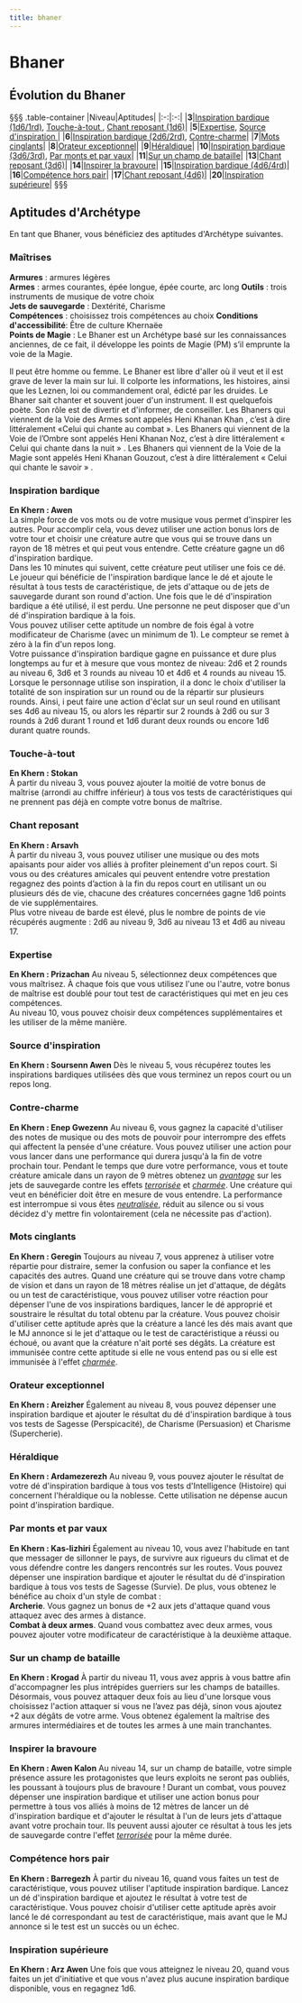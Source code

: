 ```yaml
---
title: bhaner
---
```

# Bhaner

## Évolution du Bhaner
§§§ .table-container
|Niveau|Aptitudes|
|:-:|:-:|
|**3**|[Inspiration bardique (1d6/1rd)](#inspiration-bardique), [Touche-à-tout ](#touche-a-tout), [Chant reposant (1d6)](#chant-reposant)|
|**5**|[Expertise](#expertise), [Source d'inspiration ](#source-d-inspiration )|
|**6**|[Inspiration bardique (2d6/2rd)](#inspiration-bardique), [Contre-charme](#contre-charme)|
|**7**|[Mots cinglants](#mots-cinglants)|
|**8**|[Orateur exceptionnel](#orateur-exceptionnel)|
|**9**|[Héraldique](#heraldique)|
|**10**|[Inspiration bardique (3d6/3rd)](#inspiration-bardique), [Par monts et par vaux](#par-monts-et-par-vaux)|
|**11**|[Sur un champ de bataille](#sur-un-champ-de-bataille)|
|**13**|[Chant reposant (3d6)](#chant-reposant)|
|**14**|[Inspirer la bravoure](#inspirer-la-bravoure)|
|**15**|[Inspiration bardique (4d6/4rd)](#inspiration-bardique)|
|**16**|[Compétence hors pair](#compétence-hors-pair)|
|**17**|[Chant reposant (4d6)](#chant-reposant)|
|**20**|[Inspiration supérieure](#inspiration-supérieure)|
§§§

## Aptitudes d'Archétype
En tant que Bhaner, vous bénéficiez des aptitudes d'Archétype suivantes.

### Maîtrises
**Armures** :  armures légères  
**Armes** : armes courantes, épée longue, épée courte, arc long
**Outils** : trois instruments de musique de votre choix  
**Jets de sauvegarde** : Dextérité, Charisme  
**Compétences** : choisissez trois compétences au choix
**Conditions d'accessibilité**: Être de culture Khernaëe  
**Points de Magie** : Le Bhaner est un Archétype basé sur les connaissances anciennes, de ce fait, il développe les points de Magie (PM) s’il emprunte la voie de la Magie.

Il peut être homme ou femme. Le Bhaner est libre d'aller où il veut et il est grave de lever la main sur lui. Il colporte les informations, les histoires, ainsi que les Leznen, loi ou commandement oral, édicté par les druides. Le Bhaner sait chanter et souvent jouer d'un instrument. Il est quelquefois poète. Son rôle est de divertir et d'informer, de conseiller. Les Bhaners qui viennent de la Voie des Armes sont appelés Heni Khanan Khan , c’est à dire littéralement «Celui qui chante au combat ». Les Bhaners qui viennent de la Voie de l’Ombre sont appelés Heni Khanan Noz, c’est à dire littéralement « Celui qui chante dans la nuit » . Les Bhaners qui viennent de la Voie de la Magie sont appelés Heni Khanan Gouzout, c’est à dire littéralement « Celui qui chante le savoir » .

### Inspiration bardique   
**En Khern : Awen**  
La simple force de vos mots ou de votre musique vous permet d'inspirer les autres. Pour accomplir cela, vous devez utiliser une action bonus lors de votre tour et choisir une créature autre que vous qui se trouve dans un rayon de 18 mètres et qui peut vous entendre. Cette créature gagne un d6 d'inspiration bardique.  
Dans les 10 minutes qui suivent, cette créature peut utiliser une fois ce dé. Le joueur qui bénéficie de l'inspiration bardique lance le dé et ajoute le résultat à tous tests de caractéristique, de jets d'attaque ou de jets de sauvegarde durant son round d'action. Une fois que le dé d'inspiration bardique a été utilisé, il est perdu. Une personne ne peut disposer que d'un dé d'inspiration bardique à la fois.  
Vous pouvez utiliser cette aptitude un nombre de fois égal à votre modificateur de Charisme (avec un minimum de 1). Le compteur se remet à zéro à la fin d'un repos long.  
Votre puissance d'inspiration bardique gagne en puissance et dure plus longtemps au fur et à mesure que vous montez de niveau:  2d6 et 2 rounds au niveau 6, 3d6 et 3 rounds au niveau 10 et 4d6 et 4 rounds au niveau 15. Lorsque le personnage utilise son inspiration, il a donc le choix d'utiliser la totalité de son inspiration sur un round ou de la répartir sur plusieurs rounds. Ainsi, i peut faire une action d'éclat sur un seul round en utilisant ses 4d6 au niveau 15, ou alors les répartir sur 2 rounds à 2d6 ou sur 3 rounds à 2d6 durant 1 round et 1d6 durant deux rounds ou encore 1d6 durant quatre rounds.

### Touche-à-tout  
**En Khern : Stokan**  
À partir du niveau 3, vous pouvez ajouter la moitié de votre bonus de maîtrise (arrondi au chiffre inférieur) à tous vos tests de caractéristiques qui ne prennent pas déjà en compte votre bonus de maîtrise.  


### Chant reposant  
**En Khern : Arsavh**  
À partir du niveau 3, vous pouvez utiliser une musique ou des mots apaisants pour aider vos alliés à profiter pleinement d'un repos court. Si vous ou des créatures amicales qui peuvent entendre votre prestation regagnez des points d’action à la fin du repos court en utilisant un ou plusieurs dés de vie, chacune des créatures concernées gagne 1d6 points de vie supplémentaires.  
Plus votre niveau de barde est élevé, plus le nombre de points de vie récupérés augmente : 2d6 au niveau 9, 3d6 au niveau 13 et 4d6 au niveau 17.  

### Expertise
**En Khern : Prizachan**
Au niveau 5, sélectionnez deux compétences que vous maîtrisez. À chaque fois que vous utilisez l'une ou l'autre, votre bonus de maîtrise est doublé pour tout test de caractéristiques qui met en jeu ces compétences.  
Au niveau 10, vous pouvez choisir deux compétences supplémentaires et les utiliser de la même manière.  

### Source d'inspiration  
**En Khern : Soursenn Awen**
Dès le niveau 5, vous récupérez toutes les inspirations bardiques utilisées dès que vous terminez un repos court ou un repos long.  

### Contre-charme
**En Khern : Enep Gwezenn**
Au niveau 6, vous gagnez la capacité d'utiliser des notes de musique ou des mots de pouvoir pour interrompre des effets qui affectent la pensée d'une créature. Vous pouvez utiliser une action pour vous lancer dans une performance qui durera jusqu'à la fin de votre prochain tour. Pendant le temps que dure votre performance, vous et toute créature amicale dans un rayon de 9 mètres obtenez un [_avantage_](/utiliser-les-caracteristiques/#avantage-et-desavantage) sur les jets de sauvegarde contre les effets [_terrorisée_](/gerer-la-sante-du-personnage/#terrorise) et [_charmée_](/gerer-la-sante-du-personnage/#charme). Une créature qui veut en bénéficier doit être en mesure de vous entendre. La performance est interrompue si vous êtes [_neutralisée_](/gerer-la-sante-du-personnage/#neutralise), réduit au silence ou si vous décidez d'y mettre fin volontairement (cela ne nécessite pas d'action).  

### Mots cinglants
**En Khern : Geregin**
Toujours au niveau 7, vous apprenez à utiliser votre répartie pour distraire, semer la confusion ou saper la confiance et les capacités des autres. Quand une créature qui se trouve dans votre champ de vision et dans un rayon de 18 mètres réalise un jet d'attaque, de dégâts ou un test de caractéristique, vous pouvez utiliser votre réaction pour dépenser l'une de vos inspirations bardiques, lancer le dé approprié et soustraire le résultat du total obtenu par la créature. Vous pouvez choisir d'utiliser cette aptitude après que la créature a lancé les dés mais avant que le MJ annonce si le jet d'attaque ou le test de caractéristique a réussi ou échoué, ou avant que la créature n'ait porté ses dégâts. La créature est immunisée contre cette aptitude si elle ne vous entend pas ou si elle est immunisée à l'effet [_charmée_](/gerer-la-sante-du-personnage/#charme).  

### Orateur exceptionnel
**En Khern : Areizher**
Également au niveau 8, vous pouvez dépenser une inspiration bardique et ajouter le résultat du dé d'inspiration bardique à tous vos tests de Sagesse (Perspicacité), de Charisme (Persuasion) et Charisme (Supercherie).  

### Héraldique
**En Khern : Ardamezerezh**
Au niveau 9, vous pouvez ajouter le résultat de votre dé d'inspiration bardique à tous vos tests d'Intelligence (Histoire) qui concernent l'héraldique ou la noblesse. Cette utilisation ne dépense aucun point d'inspiration bardique.  

### Par monts et par vaux
**En Khern : Kas-lizhiri**
Également au niveau 10, vous avez l'habitude en tant que messager de sillonner le pays, de survivre aux rigueurs du climat et de vous défendre contre les dangers rencontrés sur les routes. Vous pouvez dépenser une inspiration bardique et ajouter le résultat du dé d'inspiration bardique à tous vos tests de Sagesse (Survie). De plus, vous obtenez le bénéfice au choix d'un style de combat :  
**Archerie**. Vous gagnez un bonus de +2 aux jets d'attaque quand vous attaquez avec des armes à distance.  
**Combat à deux armes**. Quand vous combattez avec deux armes, vous pouvez ajouter votre modificateur de caractéristique à la deuxième attaque.  

### Sur un champ de bataille
**En Khern : Krogad**
À partir du niveau 11, vous avez appris à vous battre afin d'accompagner les plus intrépides guerriers sur les champs de batailles. Désormais, vous pouvez attaquer deux fois au lieu d'une lorsque vous choisissez l'action attaquer si vous ne l’avez pas déjà, sinon vous ajoutez +2 aux dégâts de votre arme. Vous obtenez également la maîtrise des armures intermédiaires et de toutes les armes à une main tranchantes.  

### Inspirer la bravoure
**En Khern : Awen Kalon**
Au niveau 14, sur un champ de bataille, votre simple présence assure les protagonistes que leurs exploits ne seront pas oubliés, les poussant à toujours plus de bravoure ! Durant un combat, vous pouvez dépenser une inspiration bardique et utiliser une action bonus pour permettre à tous vos alliés à moins de 12 mètres de lancer un dé d'inspiration bardique et d'ajouter le résultat à l'un de leurs jets d'attaque avant votre prochain tour. Ils peuvent aussi ajouter ce résultat à tous les jets de sauvegarde contre l'effet [_terrorisée_](/gerer-la-sante-du-personnage/#terrorise) pour la même durée.  

### Compétence hors pair
**En Khern : Barregezh**
À partir du niveau 16, quand vous faites un test de caractéristique, vous pouvez utiliser l'aptitude inspiration bardique. Lancez un dé d'inspiration bardique et ajoutez le résultat à votre test de caractéristique. Vous pouvez choisir d'utiliser cette aptitude après avoir lancé le dé correspondant au test de caractéristique, mais avant que le MJ annonce si le test est un succès ou un échec.

### Inspiration supérieure
**En Khern : Arz Awen**
Une fois que vous atteignez le niveau 20, quand vous faites un jet d'initiative et que vous n'avez plus aucune inspiration bardique disponible, vous en regagnez 1d6.
